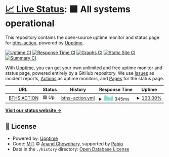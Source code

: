 # [📈 Live Status](https://bths-action.github.io/status): <!--live status--> **🟩 All systems operational**

This repository contains the open-source uptime monitor and status page for [bths-action](https://bths-action.github.io/status), powered by [Upptime](https://github.com/upptime/upptime).

[![Uptime CI](https://github.com/bths-action/status/workflows/Uptime%20CI/badge.svg)](https://github.com/bths-action/status/actions?query=workflow%3A%22Uptime+CI%22)
[![Response Time CI](https://github.com/bths-action/status/workflows/Response%20Time%20CI/badge.svg)](https://github.com/bths-action/status/actions?query=workflow%3A%22Response+Time+CI%22)
[![Graphs CI](https://github.com/bths-action/status/workflows/Graphs%20CI/badge.svg)](https://github.com/bths-action/status/actions?query=workflow%3A%22Graphs+CI%22)
[![Static Site CI](https://github.com/bths-action/status/workflows/Static%20Site%20CI/badge.svg)](https://github.com/bths-action/status/actions?query=workflow%3A%22Static+Site+CI%22)
[![Summary CI](https://github.com/bths-action/status/workflows/Summary%20CI/badge.svg)](https://github.com/bths-action/status/actions?query=workflow%3A%22Summary+CI%22)

With [Upptime](https://upptime.js.org), you can get your own unlimited and free uptime monitor and status page, powered entirely by a GitHub repository. We use [Issues](https://github.com/bths-action/status/issues) as incident reports, [Actions](https://github.com/bths-action/status/actions) as uptime monitors, and [Pages](https://bths-action.github.io/status) for the status page.

<!--start: status pages-->
<!-- This summary is generated by Upptime (https://github.com/upptime/upptime) -->
<!-- Do not edit this manually, your changes will be overwritten -->
<!-- prettier-ignore -->
| URL | Status | History | Response Time | Uptime |
| --- | ------ | ------- | ------------- | ------ |
| <img alt="" src="https://bthsaction.org/manifest-icon-512.maskable.png" height="13"> [BTHS ACTION](https://bthsaction.org) | 🟩 Up | [bths-action.yml](https://github.com/bths-action/status/commits/HEAD/history/bths-action.yml) | <details><summary><img alt="Response time graph" src="./graphs/bths-action/response-time-week.png" height="20"> 345ms</summary><br><a href="https://status.bthsaction.org/history/bths-action"><img alt="Response time 371" src="https://img.shields.io/endpoint?url=https%3A%2F%2Fraw.githubusercontent.com%2Fbths-action%2Fstatus%2FHEAD%2Fapi%2Fbths-action%2Fresponse-time.json"></a><br><a href="https://status.bthsaction.org/history/bths-action"><img alt="24-hour response time 297" src="https://img.shields.io/endpoint?url=https%3A%2F%2Fraw.githubusercontent.com%2Fbths-action%2Fstatus%2FHEAD%2Fapi%2Fbths-action%2Fresponse-time-day.json"></a><br><a href="https://status.bthsaction.org/history/bths-action"><img alt="7-day response time 345" src="https://img.shields.io/endpoint?url=https%3A%2F%2Fraw.githubusercontent.com%2Fbths-action%2Fstatus%2FHEAD%2Fapi%2Fbths-action%2Fresponse-time-week.json"></a><br><a href="https://status.bthsaction.org/history/bths-action"><img alt="30-day response time 389" src="https://img.shields.io/endpoint?url=https%3A%2F%2Fraw.githubusercontent.com%2Fbths-action%2Fstatus%2FHEAD%2Fapi%2Fbths-action%2Fresponse-time-month.json"></a><br><a href="https://status.bthsaction.org/history/bths-action"><img alt="1-year response time 371" src="https://img.shields.io/endpoint?url=https%3A%2F%2Fraw.githubusercontent.com%2Fbths-action%2Fstatus%2FHEAD%2Fapi%2Fbths-action%2Fresponse-time-year.json"></a></details> | <details><summary><a href="https://status.bthsaction.org/history/bths-action">100.00%</a></summary><a href="https://status.bthsaction.org/history/bths-action"><img alt="All-time uptime 99.98%" src="https://img.shields.io/endpoint?url=https%3A%2F%2Fraw.githubusercontent.com%2Fbths-action%2Fstatus%2FHEAD%2Fapi%2Fbths-action%2Fuptime.json"></a><br><a href="https://status.bthsaction.org/history/bths-action"><img alt="24-hour uptime 100.00%" src="https://img.shields.io/endpoint?url=https%3A%2F%2Fraw.githubusercontent.com%2Fbths-action%2Fstatus%2FHEAD%2Fapi%2Fbths-action%2Fuptime-day.json"></a><br><a href="https://status.bthsaction.org/history/bths-action"><img alt="7-day uptime 100.00%" src="https://img.shields.io/endpoint?url=https%3A%2F%2Fraw.githubusercontent.com%2Fbths-action%2Fstatus%2FHEAD%2Fapi%2Fbths-action%2Fuptime-week.json"></a><br><a href="https://status.bthsaction.org/history/bths-action"><img alt="30-day uptime 99.95%" src="https://img.shields.io/endpoint?url=https%3A%2F%2Fraw.githubusercontent.com%2Fbths-action%2Fstatus%2FHEAD%2Fapi%2Fbths-action%2Fuptime-month.json"></a><br><a href="https://status.bthsaction.org/history/bths-action"><img alt="1-year uptime 99.98%" src="https://img.shields.io/endpoint?url=https%3A%2F%2Fraw.githubusercontent.com%2Fbths-action%2Fstatus%2FHEAD%2Fapi%2Fbths-action%2Fuptime-year.json"></a></details>

<!--end: status pages-->

[**Visit our status website →**](https://bths-action.github.io/status)

## 📄 License

- Powered by: [Upptime](https://github.com/upptime/upptime)
- Code: [MIT](./LICENSE) © [Anand Chowdhary](https://anandchowdhary.com), supported by [Pabio](https://pabio.com)
- Data in the `./history` directory: [Open Database License](https://opendatacommons.org/licenses/odbl/1-0/)
